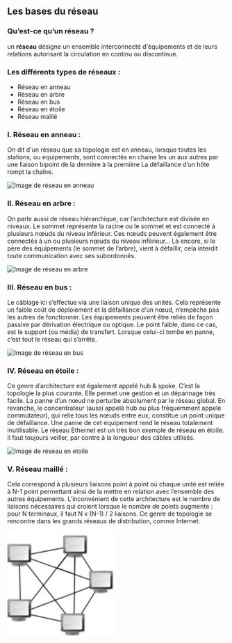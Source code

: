 ## Les bases du réseau

### Qu’est-ce qu’un réseau ?

un **réseau** désigne un ensemble interconnecté d'équipements et de leurs relations
autorisant la circulation en continu ou discontinue.

### Les différents types de réseaux :

- Réseau en anneau
- Réseau en arbre
- Réseau en bus
- Réseau en étoile
- Réseau maillé

### I. Réseau en anneau :

On dit d'un réseau que sa topologie est en anneau, lorsque toutes les stations, ou equipements, sont connectés en chaine 
les un aux autres par une liaison bipoint de la dernière à la première La défaillance d’un hôte rompt la chaîne.

![Image de réseau en anneau](img/reseau-en-anneau.jpg "Image de réseau en anneau") 

### II. Réseau en arbre : 

On parle aussi de réseau hiérarchique, car l’architecture est divisée en niveaux. Le sommet représente la racine
ou le sommet et est connecté à plusieurs nœuds du niveau inférieur. Ces nœuds peuvent également être connectés à un ou plusieurs nœuds du niveau inférieur…
Là encore, si le père des équipements (le sommet de l’arbre), vient à défaillir, cela interdit toute communication avec ses subordonnés.

![Image de réseau en arbre](img/reseau-en-arbre.jpg "Image de réseau en arbre")

### III. Réseau en bus :

Le câblage ici s’effectue via une liaison unique des unités. 
Cela représente un faible coût de déploiement et la défaillance d’un nœud, n’empêche pas les autres de fonctionner. Les équipements peuvent être reliés de façon passive par dérivation électrique ou optique. Le point faible, dans ce cas, est le support (ou média) de transfert. 
Lorsque celui-ci tombe en panne, c’est tout le réseau qui s’arrête.

![Image de réseau en bus](img/reseau-en-bus.jpg "Image de réseau en bus")

### IV. Réseau en étoile :

Ce genre d’architecture est également appelé hub & spoke. C’est la topologie la plus courante. 
Elle permet une gestion et un dépannage très facile. La panne d’un nœud ne perturbe absolument par le réseau global. En revanche, le concentrateur (aussi appelé hub ou plus fréquemment appelé commutateur), qui relie tous les nœuds entre eux, constitue un point unique de défaillance. Une panne de cet équipement rend le réseau totalement inutilisable. Le réseau Ethernet est un très bon exemple de réseau en étoile. 
Il faut toujours veiller, par contre à la longueur des câbles utilisés.

![Image de réseau en etoile](img/reseau-en-etoile.jpg "Image de réseau en etoile")

### V. Réseau maillé :

Cela correspond à plusieurs liaisons point à point où chaque unité est reliée à N-1 point permettant ainsi de la mettre en relation avec l’ensemble des autres équipements. 
L’inconvénient de cette architecture est le nombre de liaisons nécessaires qui croient lorsque le nombre de points augmente : pour N terminaux, il faut N x (N-1) / 2 liaisons.
Ce genre de topologie se rencontre dans les grands réseaux de distribution, comme Internet.

![Image de réseau en maillé](img/reseau-maillé.jpg "Image de réseau maillé")